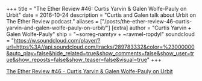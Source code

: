 +++
title = "The Ether Review #46: Curtis Yarvin & Galen Wolfe-Pauly on Urbit"
date = 2016-10-24
description = "Curtis and Galen talk about Urbit on The Ether Review podcast."
aliases = ["/posts/the-ether-review-46-curtis-yarvin-and-galen-wolfe-pauly-on-urbit/"]
[extra]
author = "Curtis Yarvin + Galen Wolfe-Pauly"
ship = "~sorreg-namtyv + ~ravmel-ropdyl"
soundcloud = "https://w.soundcloud.com/player/?url=https%3A//api.soundcloud.com/tracks/289783332&color=%23000000&auto_play=false&hide_related=true&show_comments=false&show_user=true&show_reposts=false&show_teaser=false&visual=true"
+++

[The Ether Review \#46 - Curtis Yarvin & Galen Wolfe-Pauly on Urbit](https://soundcloud.com/arthurfalls/the-ether-review-46-smoking-dmt-with-mencius-moldbug)
